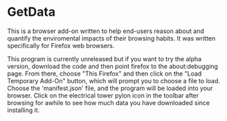 # GetData
This is a browser add-on written to help end-users reason about and quantify the enviromental impacts of their browsing habits. It was written specifically for 
Firefox web browsers. 

This program is currently unreleased but if you want to try the alpha version, download the code and then point firefox to the about:debugging page. From there, 
choose "This Firefox" and then click on the "Load Temporary Add-On" button, which will prompt you to choose a file to load. Choose the 'manifest.json' file, and 
the program will be loaded into your browser. Click on the electrical tower pylon icon in the toolbar after browsing for awhile to see how much data you have 
downloaded since installing it. 
